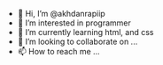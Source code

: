 - 👋 Hi, I’m @akhdanrapiip
- 👀 I’m interested in programmer
- 🌱 I’m currently learning html, and css
- 💞️ I’m looking to collaborate on ...
- 📫 How to reach me ...

<!---
akhdanrapiip/akhdanrapiip is a ✨ special ✨ repository because its `README.md` (this file) appears on your GitHub profile.
You can click the Preview link to take a look at your changes.
--->
